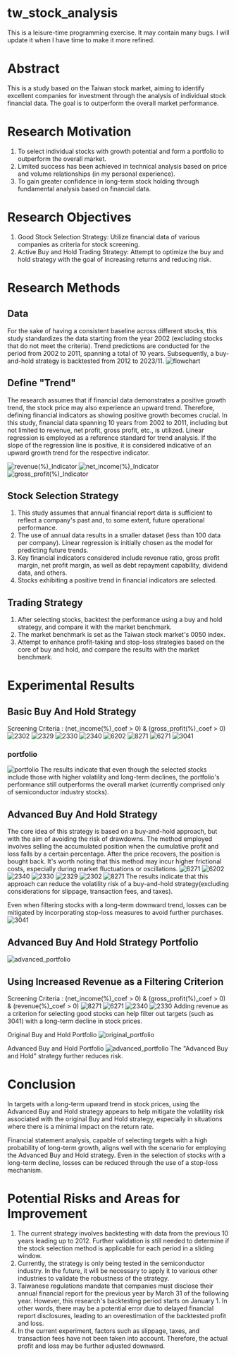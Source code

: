 # tw_stock_analysis

This is a leisure-time programming exercise. It may contain many bugs. I will update it when I have time to make it more refined.

# Abstract
This is a study based on the Taiwan stock market, aiming to identify excellent companies for investment through the analysis of individual stock financial data. The goal is to outperform the overall market performance.

# Research Motivation

1. To select individual stocks with growth potential and form a portfolio to outperform the overall market.
2. Limited success has been achieved in technical analysis based on price and volume relationships (in my personal experience).
3. To gain greater confidence in long-term stock holding through fundamental analysis based on financial data.

# Research Objectives

1. Good Stock Selection Strategy: Utilize financial data of various companies as criteria for stock screening.
2. Active Buy and Hold Trading Strategy: Attempt to optimize the buy and hold strategy with the goal of increasing returns and reducing risk.

# Research Methods

## Data
For the sake of having a consistent baseline across different stocks, this study standardizes the data starting from the year 2002 (excluding stocks that do not meet the criteria). Trend predictions are conducted for the period from 2002 to 2011, spanning a total of 10 years. Subsequently, a buy-and-hold strategy is backtested from 2012 to 2023/11.
![flowchart](https://github.com/bffdhw/tw_stock_analysis/assets/34659552/97289e11-16cb-49c7-a89c-c0a03aa34415)

## Define "Trend"
The research assumes that if financial data demonstrates a positive growth trend, the stock price may also experience an upward trend. Therefore, defining financial indicators as showing positive growth becomes crucial. In this study, financial data spanning 10 years from 2002 to 2011, including but not limited to revenue, net profit, gross profit, etc., is utilized. Linear regression is employed as a reference standard for trend analysis. If the slope of the regression line is positive, it is considered indicative of an upward growth trend for the respective indicator.

![revenue(%)_Indicator](https://github.com/bffdhw/tw_stock_analysis/assets/34659552/daa69382-10cd-4c54-9290-e23e8eb8683c)
![net_income(%)_Indicator](https://github.com/bffdhw/tw_stock_analysis/assets/34659552/36921dda-860d-4f85-bc1a-fff920879b57)
![gross_profit(%)_Indicator](https://github.com/bffdhw/tw_stock_analysis/assets/34659552/a019066a-1717-4563-82da-40f7f3247c79)



## Stock Selection Strategy

1. This study assumes that annual financial report data is sufficient to reflect a company's past and, to some extent, future operational performance.
2. The use of annual data results in a smaller dataset (less than 100 data per company). Linear regression is initially chosen as the model for predicting future trends.
3. Key financial indicators considered include revenue ratio, gross profit margin, net profit margin, as well as debt repayment capability, dividend data, and others.
4. Stocks exhibiting a positive trend in financial indicators are selected.

## Trading Strategy

1. After selecting stocks, backtest the performance using a buy and hold strategy, and compare it with the market benchmark.
2. The market benchmark is set as the Taiwan stock market's 0050 index.
3. Attempt to enhance profit-taking and stop-loss strategies based on the core of buy and hold, and compare the results with the market benchmark.

# Experimental Results 

## Basic Buy And Hold Strategy
Screening Criteria : (net_income(%)_coef > 0) & (gross_profit(%)_coef > 0)
![2302](https://github.com/bffdhw/tw_stock_analysis/assets/34659552/963bfd51-025b-4bfc-8fa6-baf30c5be746)
![2329](https://github.com/bffdhw/tw_stock_analysis/assets/34659552/97774f6a-e2ac-406d-955f-8cfb6cbfadfc)
![2330](https://github.com/bffdhw/tw_stock_analysis/assets/34659552/eed6bf13-05b3-482f-8562-605fda7619ac)
![2340](https://github.com/bffdhw/tw_stock_analysis/assets/34659552/2d38d650-9ef8-4f4d-ace6-683fd66621b9)
![6202](https://github.com/bffdhw/tw_stock_analysis/assets/34659552/9cf125b2-e56f-4824-bea2-419ad67106d3)
![8271](https://github.com/bffdhw/tw_stock_analysis/assets/34659552/04e15028-1bd6-48b2-91d7-f1ca49813209)
![6271](https://github.com/bffdhw/tw_stock_analysis/assets/34659552/e05767d6-689f-4d5a-8193-efc1b1f3911f)
![3041](https://github.com/bffdhw/tw_stock_analysis/assets/34659552/8e5a0b75-c39a-4c9c-bf34-2b4e0869870c)

### portfolio
![portfolio](https://github.com/bffdhw/tw_stock_analysis/assets/34659552/5ead418d-b5ee-4ed0-934f-9d36fd59530a)
The results indicate that even though the selected stocks include those with higher volatility and long-term declines, the portfolio's performance still outperforms the overall market (currently comprised only of semiconductor industry stocks).



## Advanced Buy And Hold Strategy
The core idea of this strategy is based on a buy-and-hold approach, but with the aim of avoiding the risk of drawdowns. The method employed involves selling the accumulated position when the cumulative profit and loss falls by a certain percentage. After the price recovers, the position is bought back. It's worth noting that this method may incur higher frictional costs, especially during market fluctuations or oscillations.
![6271](https://github.com/bffdhw/tw_stock_analysis/assets/34659552/481a3f8a-df8a-4176-be49-8d02d7d71e33)
![6202](https://github.com/bffdhw/tw_stock_analysis/assets/34659552/35d488f4-fb8b-4d1c-b2ed-74244146a447)
![2340](https://github.com/bffdhw/tw_stock_analysis/assets/34659552/f2533bf5-a397-473a-8f9d-00f47d8a0c1a)
![2330](https://github.com/bffdhw/tw_stock_analysis/assets/34659552/a6568f25-2cb1-409a-aa34-d421dab87daf)
![2329](https://github.com/bffdhw/tw_stock_analysis/assets/34659552/afcd9cbd-f26e-47c4-9701-91f3d34b85a8)
![2302](https://github.com/bffdhw/tw_stock_analysis/assets/34659552/12e84877-83ae-461b-9f51-6edf1a7c0665)
![8271](https://github.com/bffdhw/tw_stock_analysis/assets/34659552/273ca709-6e2c-4ad6-abc2-3904c333cf1f)
The results indicate that this approach can reduce the volatility risk of a buy-and-hold strategy(excluding considerations for slippage, transaction fees, and taxes).

Even when filtering stocks with a long-term downward trend, losses can be mitigated by incorporating stop-loss measures to avoid further purchases. 
![3041](https://github.com/bffdhw/tw_stock_analysis/assets/34659552/24043e03-a6e1-4991-842f-5b128627d91b)

## Advanced Buy And Hold Strategy Portfolio
![advanced_portfolio](https://github.com/bffdhw/tw_stock_analysis/assets/34659552/333ded73-0866-43bc-926c-bc454167787c)


## Using Increased Revenue as a Filtering Criterion
Screening Criteria : (net_income(%)_coef > 0) & (gross_profit(%)_coef > 0) & (revenue(%)_coef > 0)
![8271](https://github.com/bffdhw/tw_stock_analysis/assets/34659552/32018c75-644c-45d1-b84a-5dd27659292d)
![6271](https://github.com/bffdhw/tw_stock_analysis/assets/34659552/766ec7c5-cf2c-4d0b-8be3-f380554402b8)
![2340](https://github.com/bffdhw/tw_stock_analysis/assets/34659552/fcf20610-99b9-4fbe-9ebc-d607b47bd8b4)
![2330](https://github.com/bffdhw/tw_stock_analysis/assets/34659552/692af939-99bc-41ea-b755-fa25cc263980)
Adding revenue as a criterion for selecting good stocks can help filter out targets (such as 3041) with a long-term decline in stock prices.

Original Buy and Hold Portfolio
![original_portfolio](https://github.com/bffdhw/tw_stock_analysis/assets/34659552/b1245c96-cdf3-48b1-94f9-e4944240684b)

Advanced Buy and Hold Portfolio
![advanced_portfolio](https://github.com/bffdhw/tw_stock_analysis/assets/34659552/fec1bd6c-c97e-4502-89de-8e92eb9e9056)
The "Advanced Buy and Hold" strategy further reduces risk.

# Conclusion
In targets with a long-term upward trend in stock prices, using the Advanced Buy and Hold strategy appears to help mitigate the volatility risk associated with the original Buy and Hold strategy, especially in situations where there is a minimal impact on the return rate.

Financial statement analysis, capable of selecting targets with a high probability of long-term growth, aligns well with the scenario for employing the Advanced Buy and Hold strategy. Even in the selection of stocks with a long-term decline, losses can be reduced through the use of a stop-loss mechanism.

# Potential Risks and Areas for Improvement

1. The current strategy involves backtesting with data from the previous 10 years leading up to 2012. Further validation is still needed to determine if the stock selection method is applicable for each period in a sliding window.
2. Currently, the strategy is only being tested in the semiconductor industry. In the future, it will be necessary to apply it to various other industries to validate the robustness of the strategy.
3. Taiwanese regulations mandate that companies must disclose their annual financial report for the previous year by March 31 of the following year. However, this research's backtesting period starts on January 1. In other words, there may be a potential error due to delayed financial report disclosures, leading to an overestimation of the backtested profit and loss.
4. In the current experiment, factors such as slippage, taxes, and transaction fees have not been taken into account. Therefore, the actual profit and loss may be further adjusted downward.

